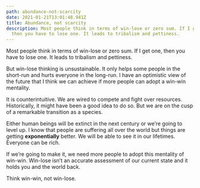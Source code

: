 ```yaml
---
path: abundance-not-scarcity
date: 2021-01-21T13:01:48.941Z
title: Abundance, not scarcity
description: Most people think in terms of win-lose or zero sum. If I get one,
  then you have to lose one. It leads to tribalism and pettiness.
---
```

Most people think in terms of win-lose or zero sum. If I get one, then you have to lose one. It leads to tribalism and pettiness.

But win-lose thinking is unsustainable. It only helps some people in the short-run and hurts everyone in the long-run. I have an optimistic view of the future that I think we can achieve if more people can adopt a win-win mentality.

It is counterintuitive. We are wired to compete and fight over resources. Historically, it might have been a good idea to do so. But we are on the cusp of a remarkable transition as a species.

Either human beings will be extinct in the next century or we’re going to level up. I know that people are suffering all over the world but things are getting **exponentially** better. We will be able to see it in our lifetimes. Everyone can be rich.

If we’re going to make it, we need more people to adopt this mentality of win-win. Win-lose isn’t an accurate assessment of our current state and it holds you and the world back.

Think win-win, not win-lose.